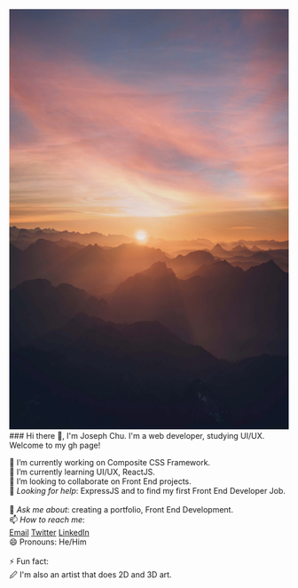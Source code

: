 <img src="/images/unsplash.jpg" />
### Hi there 👋, I'm Joseph Chu. I'm a web developer, studying UI/UX. Welcome to my gh page!<br />

<!--
**JoeChuCodes/JoeChuCodes** is a ✨ _special_ ✨ repository because its `README.md` (this file) appears on your GitHub profile.

Here are some ideas to get you started:
-->

🔭 I’m currently working on Composite CSS Framework.
&nbsp;&nbsp;&nbsp;&nbsp;&nbsp;&nbsp;  
🌱 I’m currently learning UI/UX, ReactJS.
&nbsp;&nbsp;&nbsp;&nbsp;&nbsp;&nbsp;  
👯 I’m looking to collaborate on Front End projects.
&nbsp;&nbsp;&nbsp;&nbsp;&nbsp;&nbsp;  
🤔 _Looking for help_: ExpressJS and to find my first Front End Developer Job.
&nbsp;&nbsp;&nbsp;&nbsp;&nbsp;&nbsp;  
💬 _Ask me about_: creating a portfolio, Front End Development.
&nbsp;&nbsp;&nbsp;&nbsp;&nbsp;&nbsp;  
📫 _How to reach me_:
&nbsp;&nbsp;&nbsp;&nbsp;&nbsp;&nbsp;  
[Email](jchucodes@gmail.com)
[Twitter](https://twitter.com/hermit_code)
[LinkedIn](https://www.linkedin.com/in/joseph-chu/)
&nbsp;&nbsp;&nbsp;&nbsp;&nbsp;&nbsp;  
😄 Pronouns: He/Him <br>
&nbsp;&nbsp;&nbsp;&nbsp;&nbsp;&nbsp;  
⚡ Fun fact:<br>
🖉 I'm also an artist that does 2D and 3D art.
